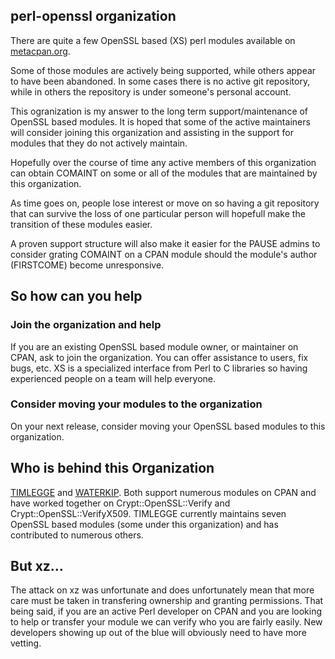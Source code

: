 ## perl-openssl organization

There are quite a few OpenSSL based (XS) perl modules available on [metacpan.org](https://metacpan.org/search?size=50&q=OpenSSL).

Some of those modules are actively being supported, while others appear to have been abandoned.  In some cases there is no active git repository, while in others the repository is under someone's personal account.

This ogranization is my answer to the long term support/maintenance of OpenSSL based modules.  It is hoped that some of the active maintainers will consider joining this organization and assisting in the support for modules that they do not actively maintain.

Hopefully over the course of time any active members of this organization can obtain COMAINT on some or all of the modules that are maintained by this organization.

As time goes on, people lose interest or move on so having a git repository that can survive the loss of one particular person will hopefull make the transition of these modules easier.

A proven support structure will also make it easier for the PAUSE admins to consider grating COMAINT on a CPAN module should the module's author (FIRSTCOME) become unresponsive.

## So how can you help

### Join the organization and help

If you are an existing OpenSSL based module owner, or maintainer on CPAN, ask to join the organization.  You can offer assistance to users, fix bugs, etc.  XS is a specialized interface from Perl to C libraries so having experienced people on a team will help everyone.

### Consider moving your modules to the organization

On your next release, consider moving your OpenSSL based modules to this organization.

## Who is behind this Organization

[TIMLEGGE](https://metacpan.org/author/TIMLEGGE) and [WATERKIP](https://metacpan.org/author/WATERKIP).  Both support numerous modules on CPAN and have worked together on Crypt::OpenSSL::Verify and Crypt::OpenSSL::VerifyX509.  TIMLEGGE currently maintains seven OpenSSL based modules (some under this organization) and has contributed to numerous others.

## But xz...

The attack on xz was unfortunate and does unfortunately mean that more care must be taken in transfering ownership and granting permissions.  That being said, if you are an active Perl developer on CPAN and you are looking to help or transfer your module we can verify who you are fairly easily.  New developers showing up out of the blue will obviously need to have more vetting.
